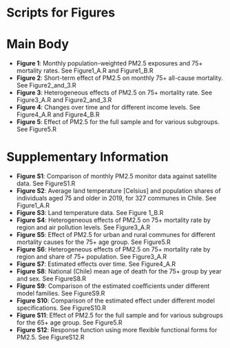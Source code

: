 # Scripts for Figures

# Main Body

* **Figure 1**: Monthly population-weighted PM2.5 exposures and 75+ mortality rates. See Figure1_A.R and Figure1_B.R
* **Figure 2**: Short-term effect of PM2.5 on monthly 75+ all-cause mortality. See Figure2_and_3.R
* **Figure 3**: Heterogeneous effects of PM2.5 on 75+ mortality rate. See Figure3_A.R and Figure2_and_3.R
* **Figure 4**: Changes over time and for different income levels. See Figure4_A.R and Figure4_B.R
* **Figure 5**: Effect of PM2.5 for the full sample and for various subgroups. See Figure5.R 

# Supplementary Information

* **Figure S1**: Comparison of monthly PM2.5 monitor data against satellite data. See FigureS1.R 
* **Figure S2**: Average land temperature [Celsius] and population shares of individuals aged 75 and older in 2019, for 327 communes in Chile. See Figure1_A.R 
* **Figure S3**: Land temperature data. See Figure 1_B.R
* **Figure S4**: Heterogeneous effects of PM2.5 on 75+ mortality rate by region and air pollution levels. See Figure3_A.R
* **Figure S5**: Effect of PM2.5 for urban and rural communes for different mortality causes for the 75+ age group. See Figure5.R
* **Figure S6**: Heterogeneous effects of PM2.5 on 75+ mortality rate by region and share of 75+ population. See Figure3_A.R
* **Figure S7**: Estimated effects over time. See Figure4_A.R
* **Figure S8**: National (Chile) mean age of death for the 75+ group by year and sex. See FigureS8.R
* **Figure S9**: Comparison of the estimated coefficients under different model families. See FigureS9.R 
* **Figure S10**: Comparison of the estimated effect under different model specifications. See FigureS10.R 
* **Figure S11**: Effect of PM2.5 for the full sample and for various subgroups for the 65+ age group. See Figure5.R
* **Figure S12**: Response function using more flexible functional forms for PM2.5. See FigureS12.R

